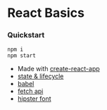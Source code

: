 # React Basics

### Quickstart

```
npm i
npm start
```


- Made with [create-react-app](https://github.com/facebook/create-react-app/tree/master/packages/react-scripts)
- [state & lifecycle](https://reactjs.org/docs/state-and-lifecycle.html)
- [babel](http://babeljs.io/)
- [fetch api](https://developer.mozilla.org/en-US/docs/Web/API/Fetch_API)
- [hipster font](https://github.com/kiliman/operator-mono-lig)
